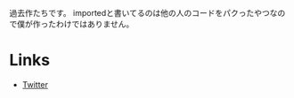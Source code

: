 過去作たちです。
importedと書いてるのは他の人のコードをパクったやつなので僕が作ったわけではありません。

# Links
- [Twitter](https://twitter.com/trash_developer)
